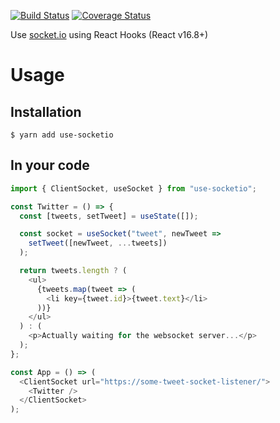[![Build Status](https://travis-ci.org/mfrachet/use-socketio.svg?branch=master)](https://travis-ci.org/mfrachet/use-socketio)
[![Coverage Status](https://coveralls.io/repos/github/mfrachet/use-socketio/badge.svg?branch=master)](https://coveralls.io/github/mfrachet/use-socketio?branch=master)

Use [socket.io](https://socket.io/) using React Hooks (React v16.8+)

# Usage

## Installation

```
$ yarn add use-socketio
```

## In your code

```javascript
import { ClientSocket, useSocket } from "use-socketio";

const Twitter = () => {
  const [tweets, setTweet] = useState([]);

  const socket = useSocket("tweet", newTweet =>
    setTweet([newTweet, ...tweets])
  );

  return tweets.length ? (
    <ul>
      {tweets.map(tweet => (
        <li key={tweet.id}>{tweet.text}</li>
      ))}
    </ul>
  ) : (
    <p>Actually waiting for the websocket server...</p>
  );
};

const App = () => (
  <ClientSocket url="https://some-tweet-socket-listener/">
    <Twitter />
  </ClientSocket>
);
```
